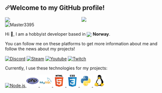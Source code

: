 <article class="markdown-body entry-content container-lg f5" itemprop="text"><h2 dir="auto"><a id="user-content-welcome-to-my-github-profile" class="anchor" aria-hidden="true" href="#welcome-to-my-github-profile"><svg class="octicon octicon-link" viewBox="0 0 16 16" version="1.1" width="16" height="16" aria-hidden="true"><path fill-rule="evenodd" d="M7.775 3.275a.75.75 0 001.06 1.06l1.25-1.25a2 2 0 112.83 2.83l-2.5 2.5a2 2 0 01-2.83 0 .75.75 0 00-1.06 1.06 3.5 3.5 0 004.95 0l2.5-2.5a3.5 3.5 0 00-4.95-4.95l-1.25 1.25zm-4.69 9.64a2 2 0 010-2.83l2.5-2.5a2 2 0 012.83 0 .75.75 0 001.06-1.06 3.5 3.5 0 00-4.95 0l-2.5 2.5a3.5 3.5 0 004.95 4.95l1.25-1.25a.75.75 0 00-1.06-1.06l-1.25 1.25a2 2 0 01-2.83 0z"></path></svg></a>Welcome to my GitHub profile!</h2>

<p><a target="https://github-readme-stats.vercel.app/api?username=Master3395&amp;count_private=true&amp;include_all_commits=true&amp;show_icons=true&amp;theme=dark&amp;icon_color=fff&amp;hide_border=true" rel="noopener noreferrer" href="https://github-readme-stats.vercel.app/api?username=Master3395&amp;count_private=true&amp;include_all_commits=true&amp;show_icons=true&amp;theme=dark&amp;icon_color=fff&amp;hide_border=true">

<img width="50%" align="right" src="https://github-readme-stats.vercel.app/api?username=Master3395&amp;count_private=true&amp;include_all_commits=true&amp;show_icons=true&amp;theme=dark&amp;icon_color=fff&amp;hide_border=true" data-canonical-src="https://github-readme-stats.vercel.app/api/top-langs/?username=Master3395&layout=compact&amp;count_private=true&amp;include_all_commits=true&amp;show_icons=true&amp;theme=dark&amp;icon_color=fff&amp;hide_border=true" style="max-width: 100%;"></a></p>
  
<p><a target="_blank" rel="noopener noreferrer" href="https://github-readme-stats.vercel.app/api?username=Master3395&amp;count_private=true&amp;include_all_commits=true&amp;show_icons=true&amp;theme=dark&amp;icon_color=fff&amp;hide_border=true"><img width="50%" height="1px" align="right" src="https://github-readme-stats.vercel.app/api?username=Master3395&amp;count_private=true&amp;include_all_commits=true&amp;show_icons=true&amp;theme=dark&amp;icon_color=fff&amp;hide_border=true" data-canonical-src="https://i.imgur.com/DkKayja.png" style="max-width: 100%;"></a></p>
  
<p><a target="_blank" rel="noopener noreferrer" href="https://github-readme-stats.vercel.app/api?username=Master3395&amp;count_private=true&amp;include_all_commits=true&amp;show_icons=true&amp;theme=dark&amp;icon_color=fff&amp;hide_border=true"><img width="50%" align="right" src="https://github-readme-stats.vercel.app/api/top-langs/?username=Master3395&layout=compact&amp;count_private=true&amp;include_all_commits=true&amp;show_icons=true&amp;theme=dark&amp;icon_color=fff&amp;hide_border=true" data-canonical-src="https://github-readme-stats.vercel.app/api/top-langs?username=Master3395&amp;theme=dark&amp;hide_border=true&amp;layout=compact&amp;langs_count=6" style="max-width: 100%;"></a></p>

<p align="left"> <img src="https://komarev.com/ghpvc/?username=Master3395&label=Profile%20views&color=0e75b6&style=flat" alt="Master3395" /> </p>
  
<p dir="auto">Hi <g-emoji class="g-emoji" alias="wave" fallback-src="https://github.githubassets.com/images/icons/emoji/unicode/1f44b.png">👋</g-emoji>, I am a hobbyist developer based in <a target="_blank" rel="noopener noreferrer" href="https://en.wikipedia.org/wiki/Norway"><img width="20" align="center" src="https://upload.wikimedia.org/wikipedia/commons/d/d9/Flag_of_Norway.svg" data-canonical-src="https://upload.wikimedia.org/wikipedia/commons/d/d9/Flag_of_Norway.svg" style="max-width: 100%;"></a> <strong>Norway</strong>.</p>
<p dir="auto">You can follow me on these platforms to get more information about me and follow the news about my projects!</p>
<p dir="auto"><a href="https://discord.gg/nx9Kzrk" rel="nofollow"><img align="center" alt="Discord" src="https://camo.githubusercontent.com/fc0854291d8e5d66ed61ece0c4b9aa6a22e56d9ff4e55d71ec03243d46ff3524/68747470733a2f2f696d672e736869656c64732e696f2f62616467652f2d446973636f72642d3538363566323f7374796c653d666c6174266c6f676f3d646973636f7264266c6f676f436f6c6f723d7768697465" data-canonical-src="https://img.shields.io/badge/-Discord-5865f2?style=flat&amp;logo=discord&amp;logoColor=white" style="max-width: 100%;"></a> <a href="https://steamcommunity.com/id/Master3395" rel="nofollow"><img align="center" alt="Steam" src="https://camo.githubusercontent.com/c68b3536dea79332fe5b24688e2d839b5b9134d36bd5b904effcf065bc352ad4/68747470733a2f2f696d672e736869656c64732e696f2f62616467652f2d537465616d2d3137316132313f7374796c653d666c6174266c6f676f3d737465616d266c6f676f436f6c6f723d7768697465" data-canonical-src="https://img.shields.io/badge/-Steam-171a21?style=flat&amp;logo=steam&amp;logoColor=white" style="max-width: 100%;"></a> <a href="https://www.youtube.com/user/master33951" rel="nofollow"><img align="center" alt="Youtube" src="https://camo.githubusercontent.com/df8930d7a76fa8ea3860dce2974f37df236cf0d835671c6a3bd50ad35ccb0e76/68747470733a2f2f696d672e736869656c64732e696f2f62616467652f2d596f75547562652d6666303030303f7374796c653d666c6174266c6f676f3d796f7574756265266c6f676f436f6c6f723d7768697465" data-canonical-src="https://img.shields.io/badge/-YouTube-ff0000?style=flat&amp;logo=youtube&amp;logoColor=white" style="max-width: 100%;"></a> <a href="https://twitch.tv/Master3395" rel="nofollow"><img align="center" alt="Twitch" src="https://camo.githubusercontent.com/fccf793a9d23f656b702bf9dce1f60e8b5c716cdab27aff20a574943aca713c8/68747470733a2f2f696d672e736869656c64732e696f2f62616467652f2d5477697463682d3634343161353f7374796c653d666c6174266c6f676f3d747769746368266c6f676f436f6c6f723d7768697465" data-canonical-src="https://img.shields.io/badge/-Twitch-6441a5?style=flat&amp;logo=twitch&amp;logoColor=white" style="max-width: 100%;"></a></p>

<p dir="auto">Currently, I use these technologies for my projects:</p>
<p dir="auto"> <a target="_blank" rel="noopener noreferrer" href="https://nodejs.dev/"><img alt="Node.js" align="center" src="https://camo.githubusercontent.com/b457c1ccc45a72fb0d9105d333a3584e3b42c9114181f705f2a637b360040a04/68747470733a2f2f696d672e736869656c64732e696f2f62616467652f2d4e6f64652e6a732d3433383533643f7374796c653d666c6174266c6f676f3d4e6f64652e6a73266c6f676f436f6c6f723d7768697465" data-canonical-src="https://img.shields.io/badge/-Node.js-43853d?style=flat&amp;logo=Node.js&amp;logoColor=white" style="max-width: 100%;">
<a href="https://www.php.net" rel="nofollow"> <img src="https://raw.githubusercontent.com/devicons/devicon/master/icons/php/php-original.svg" alt="php" width="40" height="40" style="max-width: 100%;"> </a> <a href="https://www.mysql.com/" rel="nofollow"> <img src="https://raw.githubusercontent.com/devicons/devicon/master/icons/mysql/mysql-original-wordmark.svg" alt="mysql" width="40" height="40" style="max-width: 100%;"> </a>
<a href="https://www.w3.org/html/" rel="nofollow"> <img src="https://raw.githubusercontent.com/devicons/devicon/master/icons/html5/html5-original-wordmark.svg" alt="html5" width="40" height="40" style="max-width: 100%;"> </a>
  <a href="https://www.w3schools.com/css/" rel="nofollow"> <img src="https://raw.githubusercontent.com/devicons/devicon/master/icons/css3/css3-original-wordmark.svg" alt="css3" width="40" height="40" style="max-width: 100%;"> </a>
<a href="https://www.python.org/" rel="nofollow"> <img src="https://raw.githubusercontent.com/devicons/devicon/master/icons/python/python-original.svg" alt="Python" width="40" height="40" style="max-width: 100%;"> </a>
<a href="https://www.linux.org/" rel="nofollow"> <img src="https://raw.githubusercontent.com/devicons/devicon/master/icons/linux/linux-original.svg" alt="Linux" width="40" height="40" style="max-width: 100%;"> </a>


</article>
